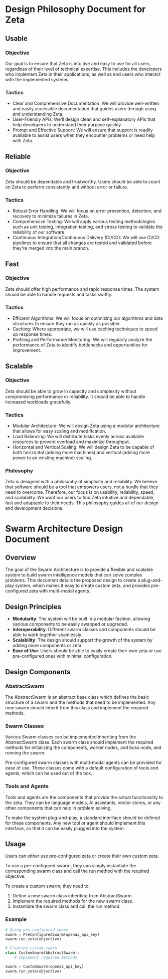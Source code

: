 # Design Philosophy Document for Zeta

## Usable

### Objective

Our goal is to ensure that Zeta is intuitive and easy to use for all users, regardless of their level of technical expertise. This includes the developers who implement Zeta in their applications, as well as end users who interact with the implemented systems.

### Tactics

- Clear and Comprehensive Documentation: We will provide well-written and easily accessible documentation that guides users through using and understanding Zeta.
- User-Friendly APIs: We'll design clean and self-explanatory APIs that help developers to understand their purpose quickly.
- Prompt and Effective Support: We will ensure that support is readily available to assist users when they encounter problems or need help with Zeta.

## Reliable

### Objective

Zeta should be dependable and trustworthy. Users should be able to count on Zeta to perform consistently and without error or failure.

### Tactics

- Robust Error Handling: We will focus on error prevention, detection, and recovery to minimize failures in Zeta.
- Comprehensive Testing: We will apply various testing methodologies such as unit testing, integration testing, and stress testing to validate the reliability of our software.
- Continuous Integration/Continuous Delivery (CI/CD): We will use CI/CD pipelines to ensure that all changes are tested and validated before they're merged into the main branch.

## Fast

### Objective

Zeta should offer high performance and rapid response times. The system should be able to handle requests and tasks swiftly.

### Tactics

- Efficient Algorithms: We will focus on optimizing our algorithms and data structures to ensure they run as quickly as possible.
- Caching: Where appropriate, we will use caching techniques to speed up response times.
- Profiling and Performance Monitoring: We will regularly analyze the performance of Zeta to identify bottlenecks and opportunities for improvement.

## Scalable

### Objective

Zeta should be able to grow in capacity and complexity without compromising performance or reliability. It should be able to handle increased workloads gracefully.

### Tactics

- Modular Architecture: We will design Zeta using a modular architecture that allows for easy scaling and modification.
- Load Balancing: We will distribute tasks evenly across available resources to prevent overload and maximize throughput.
- Horizontal and Vertical Scaling: We will design Zeta to be capable of both horizontal (adding more machines) and vertical (adding more power to an existing machine) scaling.

### Philosophy

Zeta is designed with a philosophy of simplicity and reliability. We believe that software should be a tool that empowers users, not a hurdle that they need to overcome. Therefore, our focus is on usability, reliability, speed, and scalability. We want our users to find Zeta intuitive and dependable, fast and adaptable to their needs. This philosophy guides all of our design and development decisions.

# Swarm Architecture Design Document

## Overview

The goal of the Swarm Architecture is to provide a flexible and scalable system to build swarm intelligence models that can solve complex problems. This document details the proposed design to create a plug-and-play system, which makes it easy to create custom zeta, and provides pre-configured zeta with multi-modal agents.

## Design Principles

- **Modularity**: The system will be built in a modular fashion, allowing various components to be easily swapped or upgraded.
- **Interoperability**: Different swarm classes and components should be able to work together seamlessly.
- **Scalability**: The design should support the growth of the system by adding more components or zeta.
- **Ease of Use**: Users should be able to easily create their own zeta or use pre-configured ones with minimal configuration.

## Design Components

### AbstractSwarm

The AbstractSwarm is an abstract base class which defines the basic structure of a swarm and the methods that need to be implemented. Any new swarm should inherit from this class and implement the required methods.

### Swarm Classes

Various Swarm classes can be implemented inheriting from the AbstractSwarm class. Each swarm class should implement the required methods for initializing the components, worker nodes, and boss node, and running the swarm.

Pre-configured swarm classes with multi-modal agents can be provided for ease of use. These classes come with a default configuration of tools and agents, which can be used out of the box.

### Tools and Agents

Tools and agents are the components that provide the actual functionality to the zeta. They can be language models, AI assistants, vector stores, or any other components that can help in problem solving.

To make the system plug-and-play, a standard interface should be defined for these components. Any new tool or agent should implement this interface, so that it can be easily plugged into the system.

## Usage

Users can either use pre-configured zeta or create their own custom zeta.

To use a pre-configured swarm, they can simply instantiate the corresponding swarm class and call the run method with the required objective.

To create a custom swarm, they need to:

1. Define a new swarm class inheriting from AbstractSwarm.
2. Implement the required methods for the new swarm class.
3. Instantiate the swarm class and call the run method.

### Example

```python
# Using pre-configured swarm
swarm = PreConfiguredSwarm(openai_api_key)
swarm.run_zeta(objective)

# Creating custom swarm
class CustomSwarm(AbstractSwarm):
    # Implement required methods

swarm = CustomSwarm(openai_api_key)
swarm.run_zeta(objective)
```
